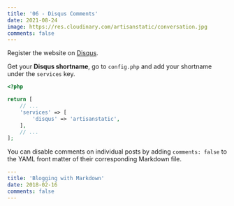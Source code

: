 ```yaml
---
title: '06 - Disqus Comments'
date: 2021-08-24
image: https://res.cloudinary.com/artisanstatic/conversation.jpg
comments: false
---
```

Register the website on [Disqus](https://disqus.com/profile/signup).

Get your **Disqus shortname**, go to `config.php` and add your shortname under the `services` key.

```php
<?php

return [
    // ...
    'services' => [
        'disqus' => 'artisanstatic',
    ],
    // ...
];
```

You can disable comments on individual posts by adding `comments: false` to the YAML front matter of their corresponding Markdown file.

```yaml
---
title: 'Blogging with Markdown'
date: 2018-02-16
comments: false
---
```
